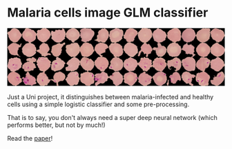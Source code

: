 # Malaria cells image GLM classifier

![mosaic](plot/mosaic.png)

Just a Uni project, it distinguishes between malaria-infected and healthy cells using a simple logistic classifier and some pre-processing.

That is to say, you don't always need a super deep neural network (which performs better, but not by much!)

Read the [paper](CellsPaper.pdf)!
